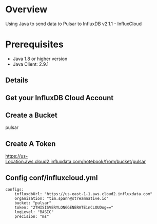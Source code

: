 # Overview

Using Java to send data to Pulsar to InfluxDB v2.1.1 - InfluxCloud

# Prerequisites

- Java 1.8 or higher version
- Java Client: 2.9.1

## Details

## Get your InfluxDB Cloud Account

## Create a Bucket

pulsar

## Create A Token

https://us-Location.aws.cloud2.influxdata.com/notebook/from/bucket/pulsar


## Config conf/influxcloud.yml

````
configs:
    influxdbUrl: "https://us-east-1-1.aws.cloud2.influxdata.com"
    organization: "tim.spann@streamnative.io"
    bucket: "pulsar"
    token: "2THISISVERYLONGGENERATEinCLOUDog=="
    logLevel: "BASIC"
    precision: "ms"

````
